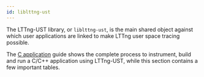 ```yaml
---
id: liblttng-ust
---
```


The LTTng-UST library, or `liblttng-ust`, is the main shared object
against which user applications are linked to make LTTng user space
tracing possible.

The [C application](#doc-c-application) guide shows the complete
process to instrument, build and run a C/C++ application using
LTTng-UST, while this section contains a few important tables.
